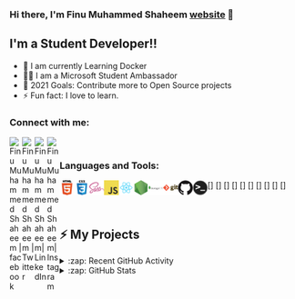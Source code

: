 ### Hi there, I'm Finu Muhammed Shaheem [website] 👋


## I'm a Student Developer!!

- 🔭 I am currently Learning Docker
- 👨‍💻 I am a Microsoft Student Ambassador
- 🥅 2021 Goals: Contribute more to Open Source projects
- ⚡ Fun fact: I love to learn.

### Connect with me:

[<img align="left" alt="Finu Muhammed Shaheem | facebook" width="22px" src="https://cdn.jsdelivr.net/npm/simple-icons@v3/icons/facebook.svg" />][Facebook]
[<img align="left" alt="Finu Muhammed Shaheem | Twitter" width="22px" src="https://cdn.jsdelivr.net/npm/simple-icons@v3/icons/twitter.svg" />][twitter]
[<img align="left" alt="Finu Muhammed Shaheem| LinkedIn" width="22px" src="https://cdn.jsdelivr.net/npm/simple-icons@v3/icons/linkedin.svg" />][linkedin]
[<img align="left" alt="Finu Muhammed Shaheem| Instagram" width="22px" src="https://cdn.jsdelivr.net/npm/simple-icons@v3/icons/instagram.svg" />][instagram]

<br />

### Languages and Tools:

[<img align="left" alt="HTML5" width="26px" src="https://raw.githubusercontent.com/github/explore/80688e429a7d4ef2fca1e82350fe8e3517d3494d/topics/html/html.png" />]
[<img align="left" alt="CSS3" width="26px" src="https://raw.githubusercontent.com/github/explore/80688e429a7d4ef2fca1e82350fe8e3517d3494d/topics/css/css.png" />]
[<img align="left" alt="Sass" width="26px" src="https://raw.githubusercontent.com/github/explore/80688e429a7d4ef2fca1e82350fe8e3517d3494d/topics/sass/sass.png" />]
[<img align="left" alt="JavaScript" width="26px" src="https://raw.githubusercontent.com/github/explore/80688e429a7d4ef2fca1e82350fe8e3517d3494d/topics/javascript/javascript.png" />]
[<img align="left" alt="React" width="26px" src="https://raw.githubusercontent.com/github/explore/80688e429a7d4ef2fca1e82350fe8e3517d3494d/topics/react/react.png" />]
[<img align="left" alt="Node.js" width="26px" src="https://raw.githubusercontent.com/github/explore/80688e429a7d4ef2fca1e82350fe8e3517d3494d/topics/nodejs/nodejs.png" />]
[<img align="left" alt="MongoDB" width="26px" src="https://raw.githubusercontent.com/github/explore/80688e429a7d4ef2fca1e82350fe8e3517d3494d/topics/mongodb/mongodb.png" />]
[<img align="left" alt="Git" width="26px" src="https://raw.githubusercontent.com/github/explore/80688e429a7d4ef2fca1e82350fe8e3517d3494d/topics/git/git.png" />]
[<img align="left" alt="GitHub" width="26px" src="https://raw.githubusercontent.com/github/explore/78df643247d429f6cc873026c0622819ad797942/topics/github/github.png" />]
[<img align="left" alt="Terminal" width="26px" src="https://raw.githubusercontent.com/github/explore/80688e429a7d4ef2fca1e82350fe8e3517d3494d/topics/terminal/terminal.png" />]
<br />
<br />
<br />

## ⚡ My Projects
<!-- PROJECTS START --> <!-- PROJECTS END -->

<details>
  <summary>:zap: Recent GitHub Activity</summary>

</details>

<details>
  <summary>:zap: GitHub Stats</summary>
<!-- 
  <img align="left" alt="Finu GitHub Stats" src="https://github-readme-stats.codestackr.vercel.app/api?username=codeSTACKr&show_icons=true&hide_border=true" /> -->

</details>

[website]: https://finushaheem.github.io/portfolio/
[twitter]: https://twitter.com/finushaheem/
[Facebook]: https://www.facebook.com/Finushaheem/
[instagram]: https://www.instagram.com/finushaheem/
[linkedin]: https://www.linkedin.com/in/finushaheem/
